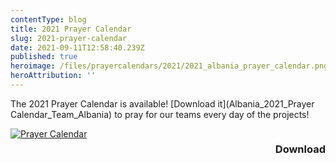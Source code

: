 ```yaml
---
contentType: blog
title: 2021 Prayer Calendar
slug: 2021-prayer-calendar
date: 2021-09-11T12:58:40.239Z
published: true
heroimage: /files/prayercalendars/2021/2021_albania_prayer_calendar.png
heroAttribution: ''
---
```

The 2021 Prayer Calendar is available! [Download it](Albania_2021_Prayer Calendar_Team_Albania)
to pray for our teams every day of the projects!

<a href="/files/prayercalendars/2021/Albania_2021_Prayer_Calendar_Team_Albania">
  <img src="/files/prayercalendars/2021/2021_albania_prayer_calendar.png"
    alt="Prayer Calendar">
  </img>
  <h3 style="float:right;">Download <i class="fas fa-download"></i></h3>
</a>
